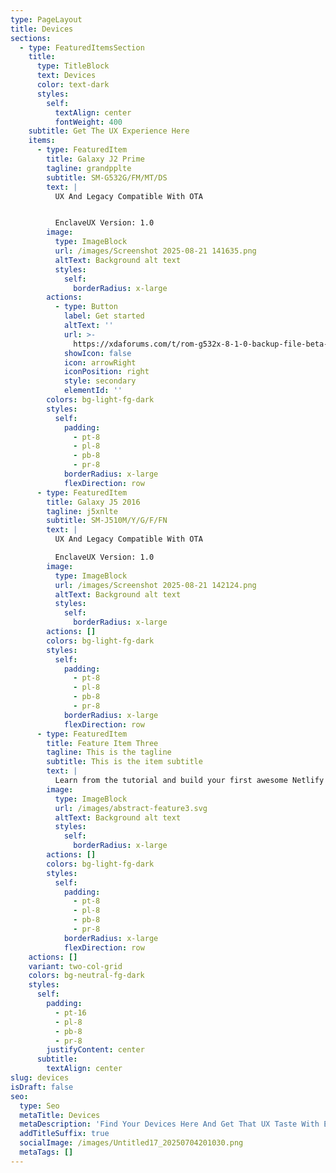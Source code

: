```yaml
---
type: PageLayout
title: Devices
sections:
  - type: FeaturedItemsSection
    title:
      type: TitleBlock
      text: Devices
      color: text-dark
      styles:
        self:
          textAlign: center
          fontWeight: 400
    subtitle: Get The UX Experience Here
    items:
      - type: FeaturedItem
        title: Galaxy J2 Prime
        tagline: grandpplte
        subtitle: SM-G532G/FM/MT/DS
        text: |
          UX And Legacy Compatible With OTA


          EnclaveUX Version: 1.0
        image:
          type: ImageBlock
          url: /images/Screenshot 2025-08-21 141635.png
          altText: Background alt text
          styles:
            self:
              borderRadius: x-large
        actions:
          - type: Button
            label: Get started
            altText: ''
            url: >-
              https://xdaforums.com/t/rom-g532x-8-1-0-backup-file-beta-enclaveos-creamy-oreo-for-j2-prime.4736807/
            showIcon: false
            icon: arrowRight
            iconPosition: right
            style: secondary
            elementId: ''
        colors: bg-light-fg-dark
        styles:
          self:
            padding:
              - pt-8
              - pl-8
              - pb-8
              - pr-8
            borderRadius: x-large
            flexDirection: row
      - type: FeaturedItem
        title: Galaxy J5 2016
        tagline: j5xnlte
        subtitle: SM-J510M/Y/G/F/FN
        text: |
          UX And Legacy Compatible With OTA

          EnclaveUX Version: 1.0
        image:
          type: ImageBlock
          url: /images/Screenshot 2025-08-21 142124.png
          altText: Background alt text
          styles:
            self:
              borderRadius: x-large
        actions: []
        colors: bg-light-fg-dark
        styles:
          self:
            padding:
              - pt-8
              - pl-8
              - pb-8
              - pr-8
            borderRadius: x-large
            flexDirection: row
      - type: FeaturedItem
        title: Feature Item Three
        tagline: This is the tagline
        subtitle: This is the item subtitle
        text: |
          Learn from the tutorial and build your first awesome Netlify site.
        image:
          type: ImageBlock
          url: /images/abstract-feature3.svg
          altText: Background alt text
          styles:
            self:
              borderRadius: x-large
        actions: []
        colors: bg-light-fg-dark
        styles:
          self:
            padding:
              - pt-8
              - pl-8
              - pb-8
              - pr-8
            borderRadius: x-large
            flexDirection: row
    actions: []
    variant: two-col-grid
    colors: bg-neutral-fg-dark
    styles:
      self:
        padding:
          - pt-16
          - pl-8
          - pb-8
          - pr-8
        justifyContent: center
      subtitle:
        textAlign: center
slug: devices
isDraft: false
seo:
  type: Seo
  metaTitle: Devices
  metaDescription: 'Find Your Devices Here And Get That UX Taste With EnclaveOS Today,'
  addTitleSuffix: true
  socialImage: /images/Untitled17_20250704201030.png
  metaTags: []
---
```

